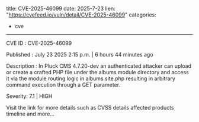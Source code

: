  
title: CVE-2025-46099
date: 2025-7-23
lien: "https://cvefeed.io/vuln/detail/CVE-2025-46099"
categories:
  - cve
---

CVE ID : CVE-2025-46099

Published :  July 23
2025
2:15 p.m. | 6 hours
44 minutes ago

Description : In Pluck CMS 4.7.20-dev
an authenticated attacker can upload or create a crafted PHP file under the albums module directory and access it via the module routing logic in albums.site.php
resulting in arbitrary command execution through a GET parameter.

Severity: 7.1 | HIGH

Visit the link for more details
such as CVSS details
affected products
timeline
and more...
